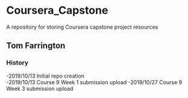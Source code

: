 # Coursera_Capstone
A repository for storing Coursera capstone project resources

## Tom Farrington

### History
-2019/10/13 Initial repo creation  
-2019/10/13 Course 9 Week 1 submission upload
-2019/10/27 Course 9 Week 3 submission upload
